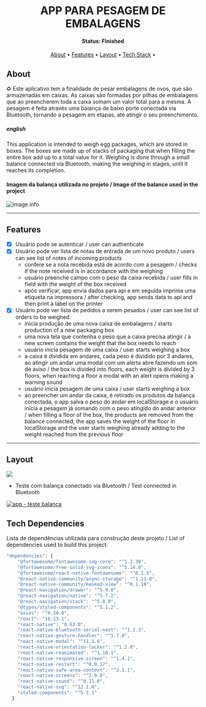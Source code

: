 <h1 align='center'>
APP PARA PESAGEM DE EMBALAGENS
</h1>

<h4 align="center"> 
	 Status: Finished
</h4>

<p align="center">
 <a href="#about">About</a> •
 <a href="#features">Features</a> •
 <a href="#layout">Layout</a> • 
 <a href="#tech-stack">Tech Stack</a> •

</p>

## About

♻️ Este aplicativo tem a finalidade de pesar embalagens de ovos, que são armazenadas em caixas. As caixas são formadas por pilhas de embalagens que ao preencherem toda a caixa somam um valor total para a mesma. A pesagem é feita através uma balança de baixo porte conectada via Bluetooth, tornando a pesagem em etapas, até atingir o seu preenchimento.

##### english

This application is intended to weigh egg packages, which are stored in boxes. The boxes are made up of stacks of packaging that when filling the entire box add up to a total value for it. Weighing is done through a small balance connected via Bluetooth, making the weighing in stages, until it reaches its completion.

#### Imagem da balança utilizada no projeto / Image of the balance used in the project

![image info](https://16706.cdn.simplo7.net/static/16706/sku/linha-balancas-balancas-novas-balanca-toledo-9094-6-15-30kg--p-1599157498648.jpg)

---

## Features

- [x] Usuário pode se autenticar / user can authenticate
- [x] Usuário pode ver lista de notas de entrada de um novo produto / users can see list of notes of incoming products
  - confere se a nota recebida está de acordo com a pesagem / checks if the note received is in accordance with the weighing
  - usuário preenche campo com o peso da caixa recebida / user fills in field with the weight of the box received
  - após verificar, app envia dados para api e em seguida imprima uma etiqueta na impressora / after checking, app sends data to api and then print a label on the printer
- [x] Usuário pode ver lista de pedidos a serem pesados / user can see list of orders to be weighed
  - inicia produção de uma nova caixa de embalagens / starts production of a new packaging box
  - uma nova tela que contenha o peso que a caixa precisa atingir / a new screen contains the weight that the box needs to reach
  - usuário inicia pesagem de uma caixa / user starts weighing a box
  - a caixa é dividida em andares, cada peso é dividido por 3 andares, ao atingir um andar uma modal com um alerta abre fazendo um som de aviso / the box is divided into floors, each weight is divided by 3 floors, when reaching a floor a modal with an alert opens making a warning sound
  - usuário inicia pesagem de uma caixa / user starts weighing a box
  - ao preencher um andar da caixa, é retirado os produtos da balança conectada, o app salva o peso do andar em localStorage e o usuário inicia a pesagem já somando com o peso atingido do andar anterior / when filling a floor of the box, the products are removed from the balance connected, the app saves the weight of the floor in localStorage and the user starts weighing already adding to the weight reached from the previous floor

---

## Layout

![](gif-hlplast-app.gif)

- Teste com balança conectado via Bluetooth / Test connected in Bluetooth

[![app - teste balança](https://i.imgur.com/WVLji1L.png)](https://youtu.be/taqgwDc-Qa8)

## Tech Dependencies

Lista de dependências utilizada para construção deste projeto / List of dependencies used to build this project:

```javascript
"dependencies": {
    "@fortawesome/fontawesome-svg-core": "^1.2.30",
    "@fortawesome/free-solid-svg-icons": "^5.14.0",
    "@fortawesome/react-native-fontawesome": "^0.2.5",
    "@react-native-community/async-storage": "^1.11.0",
    "@react-native-community/masked-view": "^0.1.10",
    "@react-navigation/drawer": "^5.9.0",
    "@react-navigation/native": "^5.7.2",
    "@react-navigation/stack": "^5.8.0",
    "@types/styled-components": "^5.1.2",
    "axios": "^0.20.0",
    "react": "16.13.1",
    "react-native": "0.63.0",
    "react-native-bluetooth-serial-next": "^1.2.3",
    "react-native-gesture-handler": "^1.7.0",
    "react-native-modal": "^11.5.6",
    "react-native-orientation-locker": "^1.2.0",
    "react-native-reanimated": "^1.10.1",
    "react-native-responsive-screen": "^1.4.1",
    "react-native-restart": "^0.0.17",
    "react-native-safe-area-context": "^3.1.1",
    "react-native-screens": "^2.9.0",
    "react-native-sound": "^0.11.0",
    "react-native-svg": "^12.1.0",
    "styled-components": "^5.1.1"
  }
```
